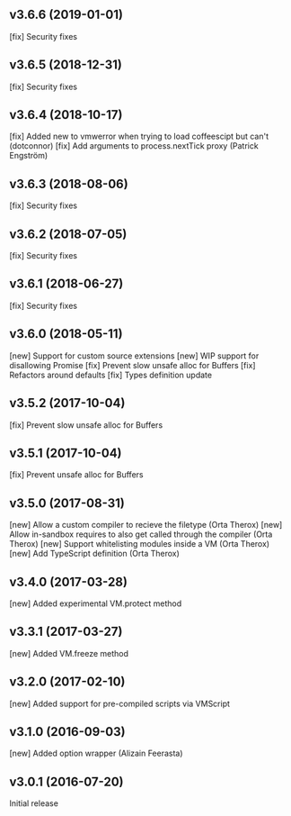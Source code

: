 v3.6.6 (2019-01-01)
-------------------
[fix] Security fixes

v3.6.5 (2018-12-31)
-------------------
[fix] Security fixes

v3.6.4 (2018-10-17)
-------------------
[fix] Added new to vmwerror when trying to load coffeescipt but can't (dotconnor)
[fix] Add arguments to process.nextTick proxy (Patrick Engström)

v3.6.3 (2018-08-06)
-------------------
[fix] Security fixes

v3.6.2 (2018-07-05)
-------------------
[fix] Security fixes

v3.6.1 (2018-06-27)
-------------------
[fix] Security fixes

v3.6.0 (2018-05-11)
-------------------
[new] Support for custom source extensions
[new] WIP support for disallowing Promise
[fix] Prevent slow unsafe alloc for Buffers
[fix] Refactors around defaults
[fix] Types definition update

v3.5.2 (2017-10-04)
-------------------
[fix] Prevent slow unsafe alloc for Buffers

v3.5.1 (2017-10-04)
-------------------
[fix] Prevent unsafe alloc for Buffers

v3.5.0 (2017-08-31)
-------------------
[new] Allow a custom compiler to recieve the filetype (Orta Therox)
[new] Allow in-sandbox requires to also get called through the compiler (Orta Therox)
[new] Support whitelisting modules inside a VM (Orta Therox)
[new] Add TypeScript definition (Orta Therox)

v3.4.0 (2017-03-28)
-------------------
[new] Added experimental VM.protect method

v3.3.1 (2017-03-27)
-------------------
[new] Added VM.freeze method

v3.2.0 (2017-02-10)
-------------------
[new] Added support for pre-compiled scripts via VMScript

v3.1.0 (2016-09-03)
-------------------
[new] Added option wrapper (Alizain Feerasta)

v3.0.1 (2016-07-20)
-------------------
Initial release
